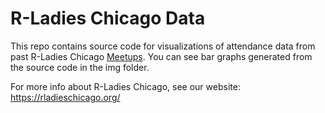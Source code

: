 # R-Ladies Chicago Data

This repo contains source code for visualizations of attendance data from past R-Ladies Chicago [Meetups](https://www.meetup.com/rladies-chicago/). You can see bar graphs generated from the source code in the img folder.      
  
For more info about R-Ladies Chicago, see our website: https://rladieschicago.org/   

